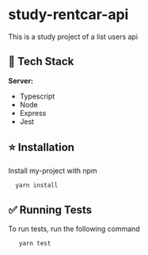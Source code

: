 # study-rentcar-api

This is a study project of a list users api

## 📘 Tech Stack

**Server:**

- Typescript
- Node
- Express
- Jest

## ⭐ Installation

Install my-project with npm

```bash
  yarn install
```

## ✅ Running Tests

To run tests, run the following command

```bash
   yarn test
```